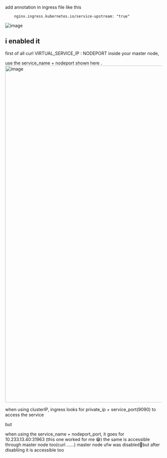 add annotation in ingress file like this
```
    nginx.ingress.kubernetes.io/service-upstream: "true"

```
![image](https://github.com/caelumpirata/Kubernetes/assets/85424262/3dbd0067-27de-4bd7-aab7-54ae4a902138)


i enabled it 
----------------------
first of all curl VIRTUAL_SERVICE_IP : NODEPORT inside your master node, 


use the service_name + nodeport shown here .
<img width="1080" alt="image" src="https://github.com/caelumpirata/Kubernetes/assets/85424262/b6cd45cc-c393-4adc-b22b-a43cc1fbd061">


when using clusterIP, ingress looks for private_ip + service_port(9090) to access the service

but 

when using the service_name + nodeport_port, it goes for 10.233.13.40:31963  (this one worked for me 😁) 
the same is accessible through master node too(curl ......)
master node ufw was disabled🥱but after disabliing it is accessible too




